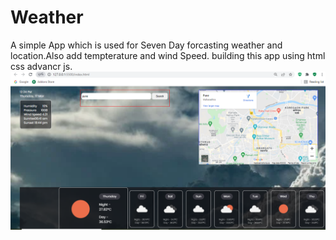 # Weather
A simple App which is used for Seven Day forcasting  weather and location.Also add tempterature and  wind Speed.
building this app using html css advancr js.
        <img src="https://github.com/Ashwininagargoje703/Weather/blob/main/weather-google-map.png?raw=true"></img>
